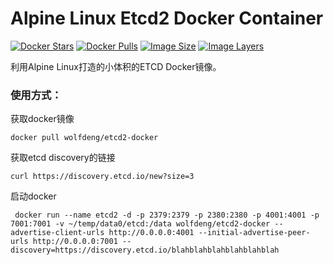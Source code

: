 # Alpine Linux Etcd2 Docker Container
[![Docker Stars](https://img.shields.io/docker/stars/wolfdeng/etcd2-docker.svg)](https://hub.docker.com/r/wolfdeng/etcd2-docker-docker/)
[![Docker Pulls](https://img.shields.io/docker/pulls/wolfdeng/etcd2-docker.svg)](https://hub.docker.com/r/wolfdeng/etcd2-docker/)
[![Image Size](https://img.shields.io/imagelayers/image-size/wolfdeng/etcd2-docker-docker/latest.svg)](https://imagelayers.io/?images=wolfdeng/etcd2-docker:latest)
[![Image Layers](https://img.shields.io/imagelayers/layers/wolfdeng/etcd2-docker/latest.svg)](https://imagelayers.io/?images=wolfdeng/etcd2-docker:latest)

利用Alpine Linux打造的小体积的ETCD Docker镜像。

### 使用方式：

获取docker镜像

```
docker pull wolfdeng/etcd2-docker
```

获取etcd discovery的链接

```
curl https://discovery.etcd.io/new?size=3
```


启动docker

```
 docker run --name etcd2 -d -p 2379:2379 -p 2380:2380 -p 4001:4001 -p 7001:7001 -v ~/temp/data0/etcd:/data wolfdeng/etcd2-docker --advertise-client-urls http://0.0.0.0:4001 --initial-advertise-peer-urls http://0.0.0.0:7001 --discovery=https://discovery.etcd.io/blahblahblahblahblahblah
```
